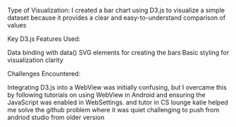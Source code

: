 Type of Visualization: I created a bar chart using D3.js to visualize a simple dataset because it provides a clear and easy-to-understand comparison of values

Key D3.js Features Used:

Data binding with data()
SVG elements for creating the bars
Basic styling for visualization clarity


Challenges Encountered:

Integrating D3.js into a WebView was initially confusing, but I overcame this by following tutorials on using WebView in Android and ensuring the JavaScript was enabled in WebSettings. and tutor in CS lounge katie helped me solve the github problem where it was quiet challenging to push from andriod studio from older version
